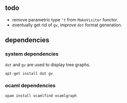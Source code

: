 ## todo
- remove parametric type `'t` from `MakeVisitor` functor.
- eventually get rid of `gv`, improve `dot` format generation.

## dependencies

### system dependencies
`dot` and `gv` are used to display tree graphs.

```
apt-get install dot gv
```

### ocaml dependencies

```
opam install ocamlfind ocamlgraph
```

